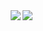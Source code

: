 <!--<a href="mailto:giovana.mainente@sptech.school?subject=[GitHub]" target="_blank" rel="noopener noreferrer" data-auth="NotApplicable" data-loopstyle="link" data-safelink="true">Contato</a>!-->
<img src="https://github-readme-stats.vercel.app/api?username=gih-sanchez&theme=radical&show_icons=true" align="right">
<img src="https://github-readme-stats.vercel.app/api/top-langs/?username=gih-sanchez&theme=radical&show_icons=true" align="right">

